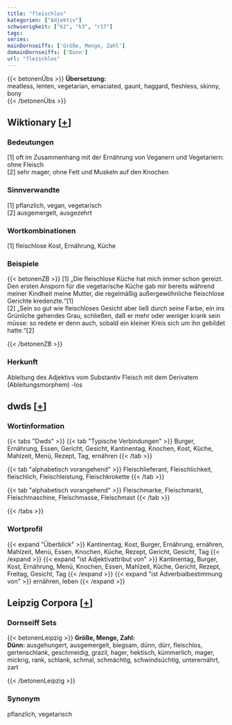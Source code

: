 ```yaml
---
title: "fleischlos"
kategorien: ["Adjektiv"]
schwierigkeit: ["k2", "h3", "r17"]
tags:
series:
mainDornseiffs: ['Größe, Menge, Zahl']
domainDornseiffs: ['Dünn']
url: "fleischlos"
---
```


{{< betonenÜbs >}}
**Übersetzung:**  
meatless, lenten, vegetarian, emaciated, gaunt, haggard, fleshless, skinny, bony  
{{< /betonenÜbs >}}

## Wiktionary [[+](https://de.wiktionary.org/wiki/fleischlos)]

### Bedeutungen
[1] oft im Zusammenhang mit der Ernährung von Veganern und Vegetariern: ohne Fleisch  
[2] sehr mager, ohne Fett und Muskeln auf den Knochen  

### Sinnverwandte
[1] pflanzlich, vegan, vegetarisch  
[2] ausgemergelt, ausgezehrt  

### Wortkombinationen
[1] fleischlose Kost, Ernährung, Küche  

### Beispiele
{{< betonenZB >}}
[1] „Die fleischlose Küche hat mich immer schon gereizt. Den ersten Ansporn für die vegetarische Küche gab mir bereits während meiner Kindheit meine Mutter, die regelmäßig außergewöhnliche fleischlose Gerichte kredenzte.“[1]  
[2] „Sein so gut wie fleischloses Gesicht aber ließ durch seine Farbe, ein ins Grünliche gehendes Grau, schließen, daß er mehr oder weniger krank sein müsse: so redete er denn auch, sobald ein kleiner Kreis sich um ihn gebildet hatte.“[2]  

{{< /betonenZB >}}
### Herkunft
Ableitung des Adjektivs vom Substantiv Fleisch mit dem Derivatem (Ableitungsmorphem) -los  



## dwds [[+](https://www.dwds.de/wb/fleischlos)]

### Wortinformation
{{< tabs "Dwds" >}}
{{< tab "Typische Verbindungen" >}}
Burger, Ernährung, Essen, Gericht, Gesicht, Kantinentag, Knochen, Kost, Küche, Mahlzeit, Menü, Rezept, Tag, ernähren
{{< /tab >}}

{{< tab "alphabetisch vorangehend" >}}
Fleischlieferant, Fleischlichkeit, fleischlich, Fleischleistung, Fleischkrokette
{{< /tab >}}

{{< tab "alphabetisch vorangehend" >}}
Fleischmarke, Fleischmarkt, Fleischmaschine, Fleischmasse, Fleischmast
{{< /tab >}}

{{< /tabs >}}

### Wortprofil
{{< expand "Überblick" >}} Kantinentag, Kost, Burger, Ernährung, ernähren, Mahlzeit, Menü, Essen, Knochen, Küche, Rezept, Gericht, Gesicht, Tag {{< /expand >}}
{{< expand "ist Adjektivattribut von" >}} Kantinentag, Burger, Kost, Ernährung, Menü, Knochen, Essen, Mahlzeit, Küche, Gericht, Rezept, Freitag, Gesicht, Tag {{< /expand >}}
{{< expand "ist Adverbialbestimmung von" >}} ernähren, leben {{< /expand >}}

## Leipzig Corpora [[+](https://corpora.uni-leipzig.de/en/res?word=fleischlos&corpusId=deu_newscrawl-public_2018)]

### Dornseiff Sets
{{< betonenLeipzig >}}
**Größe, Menge, Zahl:**  
**Dünn:** ausgehungert, ausgemergelt, biegsam, dünn, dürr, fleischlos, gertenschlank, geschmeidig, grazil, hager, hektisch, kümmerlich, mager, mickrig, rank, schlank, schmal, schmächtig, schwindsüchtig, unterernährt, zart  

{{< /betonenLeipzig >}}

### Synonym
pflanzlich, vegetarisch

